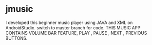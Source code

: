 # jmusic
I developed this beginner music player using JAVA and XML on AndroidStudio.
switch to master branch for code.
THIS MUSIC APP CONTAINS VOLUME BAR FEATURE,
PLAY , PAUSE , NEXT , PREVIOUS BUTTONS.
